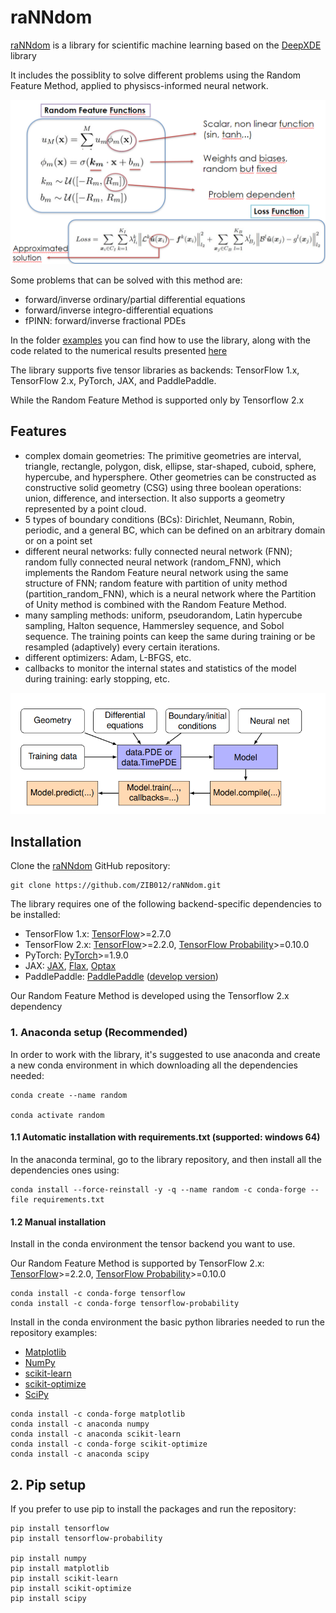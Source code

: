 # raNNdom

[raNNdom](https://github.com/ZIB012/raNNdom) is a library for scientific machine learning based on the [DeepXDE](https://github.com/lululxvi/deepxde.git) library

It includes the possiblity to solve different problems using the Random Feature Method, applied to physiscs-informed neural network.

![](images/random.png)

Some problems that can be solved with this method are:
- forward/inverse ordinary/partial differential equations
- forward/inverse integro-differential equations
- fPINN: forward/inverse fractional PDEs

In the folder [examples](examples/) you can find how to use the library, along with the code related to the numerical results presented [here](report.pdf)

The library supports five tensor libraries as backends: TensorFlow 1.x, TensorFlow 2.x, PyTorch, JAX, and PaddlePaddle. 

While the Random Feature Method is supported only by Tensorflow 2.x
##
## Features
- complex domain geometries: The primitive geometries are interval, triangle, rectangle, polygon, disk, ellipse, star-shaped, cuboid, sphere, hypercube, and hypersphere. Other geometries can be constructed as constructive solid geometry (CSG) using three boolean operations: union, difference, and intersection. It also supports a geometry represented by a point cloud.
- 5 types of boundary conditions (BCs): Dirichlet, Neumann, Robin, periodic, and a general BC, which can be defined on an arbitrary domain or on a point set
- different neural networks: fully connected neural network (FNN); random fully connected neural network (random_FNN), which implements the Random Feature neural network using the same structure of FNN; 
random feature with partition of unity method (partition_random_FNN), which is a neural network where the Partition of Unity method is combined with the Random Feature Method.
- many sampling methods: uniform, pseudorandom, Latin hypercube sampling, Halton sequence, Hammersley sequence, and Sobol sequence. The training points can keep the same during training or be resampled (adaptively) every certain iterations.
- different optimizers: Adam, L-BFGS, etc.
- callbacks to monitor the internal states and statistics of the model during training: early stopping, etc.

![](images/deepxde.png)
##
## Installation
Clone the [raNNdom](https://github.com/ZIB012/raNNdom) GitHub repository:

```
git clone https://github.com/ZIB012/raNNdom.git
```

The library requires one of the following backend-specific dependencies to be installed:

- TensorFlow 1.x: [TensorFlow](https://www.tensorflow.org)>=2.7.0
- TensorFlow 2.x: [TensorFlow](https://www.tensorflow.org)>=2.2.0, [TensorFlow Probability](https://www.tensorflow.org/probability)>=0.10.0
- PyTorch: [PyTorch](https://pytorch.org)>=1.9.0
- JAX: [JAX](https://jax.readthedocs.io), [Flax](https://flax.readthedocs.io), [Optax](https://optax.readthedocs.io)
- PaddlePaddle: [PaddlePaddle](https://www.paddlepaddle.org.cn/en) ([develop version](https://www.paddlepaddle.org.cn/en/install/quick?docurl=/documentation/docs/en/develop/install/pip/linux-pip_en.html))

Our Random Feature Method is developed using the Tensorflow 2.x dependency
### 1. Anaconda setup (Recommended)
In order to work with the library, it's suggested to use anaconda and create a new conda environment in which downloading all the dependencies needed:
```
conda create --name random

conda activate random
```
#### 1.1 Automatic installation with requirements.txt (supported: windows 64)
In the anaconda terminal, go to the library repository, and then install all the dependencies ones using:
```
conda install --force-reinstall -y -q --name random -c conda-forge --file requirements.txt
```

#### 1.2 Manual installation
Install in the conda environment the tensor backend you want to use. 

Our Random Feature Method is supported by TensorFlow 2.x: [TensorFlow](https://www.tensorflow.org)>=2.2.0, [TensorFlow Probability](https://www.tensorflow.org/probability)>=0.10.0

```
conda install -c conda-forge tensorflow
conda install -c conda-forge tensorflow-probability
```

Install in the conda environment the basic python libraries needed to run the repository examples:
- [Matplotlib](https://matplotlib.org/)
- [NumPy](https://numpy.org/install/)
- [scikit-learn](https://scikit-learn.org/stable/)
- [scikit-optimize](https://github.com/scikit-optimize/scikit-optimize.git)
- [SciPy](https://scipy.org/)

```
conda install -c conda-forge matplotlib
conda install -c anaconda numpy
conda install -c anaconda scikit-learn
conda install -c conda-forge scikit-optimize
conda install -c anaconda scipy
```

## 2. Pip setup
If you prefer to use pip to install the packages and run the repository:

```
pip install tensorflow
pip install tensorflow-probability

pip install numpy
pip install matplotlib
pip install scikit-learn
pip install scikit-optimize
pip install scipy
```

## 



